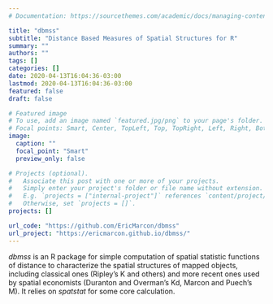 ```yaml
---
# Documentation: https://sourcethemes.com/academic/docs/managing-content/

title: "dbmss"
subtitle: "Distance Based Measures of Spatial Structures for R"
summary: ""
authors: ""
tags: []
categories: []
date: 2020-04-13T16:04:36-03:00
lastmod: 2020-04-13T16:04:36-03:00
featured: false
draft: false

# Featured image
# To use, add an image named `featured.jpg/png` to your page's folder.
# Focal points: Smart, Center, TopLeft, Top, TopRight, Left, Right, BottomLeft, Bottom, BottomRight.
image:
  caption: ""
  focal_point: "Smart"
  preview_only: false

# Projects (optional).
#   Associate this post with one or more of your projects.
#   Simply enter your project's folder or file name without extension.
#   E.g. `projects = ["internal-project"]` references `content/project/deep-learning/index.md`.
#   Otherwise, set `projects = []`.
projects: []

url_code: "https://github.com/EricMarcon/dbmss"
url_project: "https://ericmarcon.github.io/dbmss/"
---
```


*dbmss* is an R package for simple computation of spatial statistic functions of distance to characterize the spatial structures of mapped objects, including classical ones (Ripley’s K and others) and more recent ones used by spatial economists (Duranton and Overman’s Kd, Marcon and Puech’s M). It relies on *spatstat* for some core calculation.
